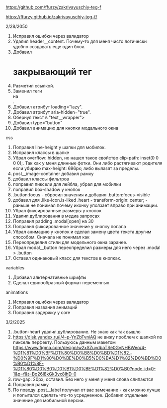 
https://github.com/ffurzy/zakrivayuschiy-teg-f

https://ffurzy.github.io/zakrivayuschiy-teg-f/


2/28/2050

1. Исправил ошибки через валидатор
2. Удалил header__content. Почему-то для меня чисто логически удобно создавать еще один блок. 
3. Добавил <h1 class="logo__text">закрывающий тег</h1>
4. Разметил </HTML> ссылкой. 
5. Заменил теги <section> на <article>.
6. Добавил атрибут loading="lazy".
7. Добавил атрибут aria-hidden="true".
8. Обернул текст в "text__wrapper">
9. Добавил type="button"
10. Добавил анимацию для кнопки модального окна


css
1. Поправил line-height у шапки для мобилок. 
2. Исправил классы в шапке
3. Убрал overflow: hidden, но нашел такое свойство clip-path: inset(0 0 0 0);. Так как у меня длинные фотки. Они либо растягивают родителя если убираю max-height: 696px; либо вылазят за пределы.
4. post__image-container добавил рамку
5. добавил классы фильтров
6. поправил пиксели для лейбла, убрал для мобилки
7. поправил box-shadow у кнопок 
8. .button:focus - сбросил значения и добавил .button:focus-visible
9. добавил для .like-icon.is-liked .heart - transform-origin: center; - раньше не понимал почему иконку уползает вправо при анимации.
10. Убрал фиксированные размеры у кнопок
11. Удалил дублирования в медиа запросах
12. Поправил padding .modal[open] на 30 
13. Поправил фиксированное значение у кнопку попапа
14. Убрал анимацию у кнопок и сделал замену цвета текста другим способом. Сначала не понимал как
15. Переопределил стили для модельного окна заранее.
16. Убрал modal__button переопределил размеры для него через .modal > .button
17. Оставил одинаковый класс для текстов в кнопках.

variables
1. Добавил альтернативные шрифты
2. Сделал единообразный формат переменных

animations
1. Исправил ошибки через валидатор
2. Поправил названия анимаций
3. Поправил задержку у core


3/2/2025
1. .button-heart удалил дублирование. Не знаю как так вышло
2. https://disk.yandex.ru/i/4-p-YnZbTvniAQ не вижу проблем с шапкой по пиксель перфекту. Пользуюсь данным макетом https://www.figma.com/design/w2xSZuydbaTSe0GyNHBWeo/4-%D1%81%D0%BF%D1%80%D0%B8%D0%BD%D1%82.-%D0%9F%D1%80%D0%BE%D0%B5%D0%BA%D1%82%D0%BD%D0%B0%D1%8F-%D1%80%D0%B0%D0%B1%D0%BE%D1%82%D0%B0?node-id=0-1&p=f&t=Bo26l8kGk3yx8IhD-0
3. row-gap: 20px; оставил. Без него у меня у меня слова слипаются
4. Поправил рамку
5. По поводу .post__label получал от вас замечание - как можно лучше и попытался сделать что-то усредненное. Добавил отдельные значение для мобильной версии. 